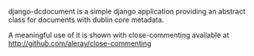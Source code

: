 django-dcdocument is a simple django application providing an abstract class for documents with dublin core metadata. 

A meaningful use of it is shown with close-commenting available at http://github.com/aleray/close-commenting

